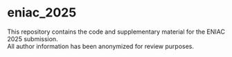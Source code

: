 # eniac_2025

This repository contains the code and supplementary material for the ENIAC 2025 submission.  
All author information has been anonymized for review purposes.
